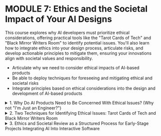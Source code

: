 # MODULE 7: Ethics and the Societal Impact of Your AI Designs

This course explores why AI developers must prioritize ethical considerations, offering practical tools like the "Tarot Cards of Tech" and "Black Mirror Writers Room" to identify potential issues. You'll also learn how to integrate ethics into your design process, articulate risks, and develop actionable principles to mitigate them, ensuring your innovations align with societal values and responsibility.
- Articulate why we need to consider ethical impacts of AI-based products
- Be able to deploy techniques for foreseeing and mitigating ethical and societal risks
- Integrate principles based on ethical considerations into the design and development of AI-based products

<details>
  <summary>1. Why Do AI Products Need to Be Concerned With Ethical Issues? (Why not "I'm Just an Engineer?")</summary>

  The shift from user-centered design to a broader notion of human-centered design requires societal consideration, underscoring the importance of understanding which user groups are prioritized and which are marginalized, so you can understand this by asking yourself the following question: Who do we envision as the end user, and which specific user groups are we designing for?

  Ultimately, the development of AI and other powerful technologies demands a deep commitment to understanding their potential consequences and a willingness to prioritize societal well-being. By doing so, we can harness the benefits of innovation while minimizing its drawbacks.

  Ethical considerations are paramount in the development and deployment of AI. As these systems become increasingly integrated into society, it is crucial to prioritize fairness, accountability, and transparency. Addressing concerns such as bias, privacy, and job displacement requires a multifaceted approach that involves collaboration between technologists, policymakers, and ethicists.

  By grounding AI development in strong ethical frameworks, we can harness its potential for good while mitigating its risks and ensuring that it benefits society. 
  
  Here are some key ethical issues regarding AI:
  - #### **Bias and fairness**
    One of the primary ethical concerns in AI development is the potential for bias and unfairness. AI systems learn from data, and if the training data contains historical biases, these biases will be perpetuated and even amplified by the AI. This is especially critical in applications such as hiring, lending, and law enforcement, where biased outcomes can have severe, discriminatory effects on marginalized groups. For example, Amazon developed and subsequently abandoned a hiring algorithm because it was biased against women. The algorithm was trained on resumes predominantly submitted by men, reflecting the company's existing workforce and thus perpetuating gender biases. Addressing these biases is essential to ensure that AI systems promote fairness and do not reinforce existing social inequalities.
  - #### **Privacy and data security**
    AI systems often require vast amounts of personal data to function effectively, raising significant privacy and data security concerns. The collection, storage, and use of this data must be handled responsibly to protect individuals' privacy rights and maintain public trust. Regulations like the General Data Protection Regulation (GDPR) in the European Union are designed to ensure that data is collected and processed with explicit consent and adequate protections. Developers must be vigilant in implementing robust data security measures to prevent misuse and breaches that could compromise sensitive information.
  - #### **Transparency and accountability**
    Many AI algorithms function as "black boxes," with decision-making processes that are opaque and difficult to interpret. This lack of transparency can erode user trust and make it challenging to hold AI systems accountable, especially when they make consequential decisions affecting people's lives. Ensuring transparency means providing clear explanations for how AI decisions are made and enabling users to understand and challenge those decisions. This is particularly important in areas such as credit scoring, where individuals need to know why they were denied a loan and what they can do to improve their chances in the future.
  - #### **Autonomy and control**
    As AI systems become more autonomous, there is an increasing risk of humans losing control over these technologies. This is particularly concerning in applications like autonomous vehicles and military drones, where the stakes are exceptionally high. It is crucial to maintain human oversight to ensure that AI systems serve human purposes and do not act in ways that are detrimental to human welfare. For instance, AI systems that influence voter behavior or nudge workers to extend their working hours can undermine human autonomy and freedom, leading to ethical and societal concerns.
  - #### **Job displacement and economic impact**
    AI-driven automation has the potential to displace jobs and exacerbate economic inequality. While AI can create new opportunities and efficiencies, it can also render certain jobs obsolete, disproportionately affecting workers in specific industries, such as customer service representatives, receptionists or accountants. Addressing these impacts involves ensuring a just transition for displaced workers, providing retraining programs, and creating opportunities for meaningful work. It is crucial to involve affected workers in developing and deploying AI systems to ensure that the benefits are equitably distributed and do not disproportionately harm vulnerable populations.
  - #### **Security and misuse**
    AI technologies can be exploited for malicious purposes, such as cyberattacks, surveillance, and misinformation campaigns. Preventing the misuse of AI requires robust security measures and ethical guidelines to ensure that AI is used responsibly. The potential for AI to be used in harmful ways underscores the importance of developing ethical frameworks that prioritize security and the public good.
  - #### **Legal and regulatory compliance**
    Navigating the complex legal landscape of AI use is another critical ethical concern. AI developers must ensure compliance with laws and regulations related to data privacy, intellectual property, and discrimination. Ethical considerations help to guide compliance and avoid legal repercussions, ensuring that AI systems operate within the bounds of the law and respect individuals' rights.
  - #### **Unintended consequences**
    The shift from user-centered design, as espoused by Human-Computer Interaction (HCI), to a broader societal consideration underscores the importance of understanding which user groups are prioritized and which are marginalized. Social media, for example, initially praised for fostering global connections, is now scrutinized for its role in spreading misinformation and impacting mental health. The unforeseen consequences of such technologies highlight the importance of ethical foresight in AI development.
  - #### **Sociological perspectives**
    Moreover, sociologist Robert Merton’s concept of the "unintended consequences of purposive social action" reminds us that predicting the societal impact of technological innovations is challenging but crucial. Given the profound capabilities of AI systems, there is a moral imperative to anticipate and mitigate potential risks. This requires a proactive approach to identifying ethical issues, incorporating diverse perspectives, and making informed design decisions that prioritize societal well-being.
</details>


<details>
  <summary>2. Two Techniques for Identifying Ethical Issues: Tarot Cards of Tech and Black Mirror Writers Room</summary>

  “Humans generate, design, develop, distribute, and monitor AI systems. Human decisions are impactful throughout the AI development life cycle, and those decisions, reflecting the developers’ values, impact the performance of AI systems in a significant way.” Justin Biddle, (n. d.)

  dentifying ethical issues related to artificial intelligence (AI) involves examining various concerns that arise from its development and deployment. It can be challenging but is essential for responsible innovation. Two effective techniques for this purpose are **the Tarot Cards of Tech** and **the Black Mirror Writers Room**.

  ### [The Tarot Cards of Tech](https://www.artefactgroup.com/resources/the-tarot-cards-of-tech/)
  The Tarot Cards of Tech serve as a tool to jump-start important conversations around the impacts of technology and the products we design. By encouraging designers to think critically about the potential outcomes technology can create—from unintended consequences to opportunities for positive change—the Tarot Cards of Tech help developers envision the future of their products and strive to make them the best they can be.

  This method involves using a set of cards designed **to generate thoughtful consideration of various ethical dilemmas associated with a product or technology**. 
  Each card presents a scenario or question that prompts developers to reflect on specific ethical considerations.
  - **The "Scandal" card** urges teams to imagine the worst possible headline about their technology, encouraging them to foresee and mitigate potential misuse. What's the worst headline that might arise from people using your system? For instance, if you are developing an AI-powered dating advice tool, what’s the worst-case scenario? How can we design the system to prevent such negative outcomes from occurring?
  - **The "Siren" card** highlights the risk of addiction, prompting developers to design in ways that prevent overuse.Is someone using your product too much? How do we mitigate this?
  - **The "Forgotten" card** challenges developers to consider who might have been excluded from their user base, promoting a more inclusive approach.Who are the users who are not included in your mental image of who this is for, and are there ways to bring broader groups into that picture?
  - **The "Big Bad Wolf" card** focuses on the potential for exploitation by malicious actors, encouraging developers to implement safeguards against misuse. What might a malicious actor do with your product? How could they exploit it or manipulate it to cause harm or achieve their own objectives?

  ### Black Mirror Writers Room
  "Black Mirror" is a thought-provoking anthology series that explores the dark and unsettling side of technology and modern society. Each standalone episode delves into dystopian futures and moral dilemmas, offering a chilling reflection on the consequences of our digital age.

  Whether in classrooms or workplace, the "Black Mirror Writers Room" offers a valuable framework for exploring the ethical implications of technology through imaginative and team-based exercises.

  #### **Benefits and Goals of the Black Mirror Writers Room**
  Some of the benefits that we can obtain from this technique include the following:
  - These activities are designed to cultivate a heightened awareness of the ethical aspects of technology among participants, prompting them to consider the effects of their work.
  - By using speculative fiction as a framework for discussion, participants can delve into complex issues in a stimulating and creative manner, rather than (typically) approaching ethics in a dry and analytical way.
  - These sessions offer opportunities for shared learning, where a variety of perspectives enrich the understanding of technological ethics.
</details>


<details>
  <summary>3. Ethics and Societal Review as a Structured Process for Early-Stage Projects Integrating AI Into Interactive Software</summary>

</details>